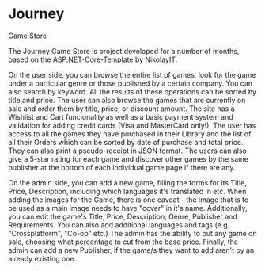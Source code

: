 # Journey
Game Store

The Journey Game Store is project developed for a number of months, based on the ASP.NET-Core-Template by NikolayIT.

On the user side, you can browse the entire list of games, look for the game under a particular genre or those published by a certain company. You can also search by keyword. All the results of these operations can be sorted by title and price. The user can also browse the games that are currently on sale and order them by title, price, or discount amount.
The site has a Wishlist and Cart funcionality as well as a basic payment system and validation for adding credit cards (Visa and MasterCard only!). The user has access to all the games they have purchased in their Library and the list of all their Orders which can be sorted by date of purchase and total price. They can also print a pseudo-receipt in JSON format.
The users can also give a 5-star rating for each game and discover other games by the same publisher at the bottom of each individual game page if there are any.

On the admin side, you can add a new game, filling the forms for its Title, Price, Description, including which languages it's translated in etc. When adding the images for the Game, there is one caveat - the image that is to be used as a main image needs to have "cover" in it's name.
Additionally, you can edit the game's Title, Price, Description, Genre, Publisher and Requirements. You can also add additional languages and tags (e.g. "Crossplatform", "Co-op" etc.) The admin has the ability to put any game on sale, choosing what percentage to cut from the base price. Finally, the admin can add a new Publisher, if the game/s they want to add aren't by an already existing one.
